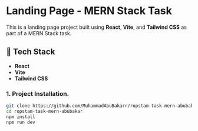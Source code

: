 # Landing Page - MERN Stack Task

This is a landing page project built using **React**, **Vite**, and **Tailwind CSS** as part of a MERN Stack task.

## 🚀 Tech Stack

- **React**
- **Vite**
- **Tailwind CSS**


### 1. Project Installation.

```bash
git clone https://github.com/MuhammadAbuBakarr/ropstam-task-mern-abubakar.git
cd ropstam-task-mern-abubakar
npm install
npm run dev
